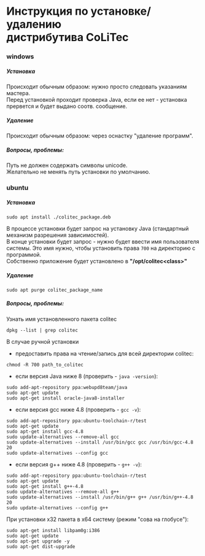 # Инструкция по установке/удалению<br/>дистрибутива CoLiTec

### windows

##### Установка
Происходит обычным образом: нужно просто следовать указаниям мастера.<br/>
Перед установкой проходит проверка Java, если ее нет - установка прервется и будет выдано соотв. сообщение.

##### Удаление
Происходит обычным образом: через оснастку "удаление программ".

##### Вопросы, проблемы:
Путь не должен содержать символы unicode.<br/>
Желательно не менять путь установки по умолчанию.

### ubuntu

##### Установка
```
sudo apt install ./colitec_package.deb
```
В процессе установки будет запрос на установку Java (стандартный механизм разрешения зависимостей).<br/>
В конце установки будет запрос - нужно будет ввести имя пользователя системы.
Это имя нужно, чтобы установить права ```700``` на директорию с программой.<br/>
Собственно приложение будет установлено в **"/opt/colitec\<class\>"**

##### Удаление
```
sudo apt purge colitec_package_name
```

##### Вопросы, проблемы:
Узнать имя установленного пакета colitec
```
dpkg --list | grep colitec
```
В случае ручной установки
- предоставить права на чтение/запись для всей директории colitec:
```
chmod -R 700 path_to_colitec
```
- если версия Java ниже 8 (проверить - ```java -version```):
```
sudo add-apt-repository ppa:webupd8team/java
sudo apt-get update
sudo apt-get install oracle-java8-installer 
```
- если версия gcc ниже 4.8 (проверить - ```gсс -v```):
```
sudo add-apt-repository ppa:ubuntu-toolchain-r/test
sudo apt-get update
sudo apt-get install gcc-4.8
sudo update-alternatives --remove-all gcc
sudo update-alternatives --install /usr/bin/gcc gcc /usr/bin/gcc-4.8 20
sudo update-alternatives --config gcc
```
- если версия g++ ниже 4.8 (проверить - ```g++ -v```):
```
sudo add-apt-repository ppa:ubuntu-toolchain-r/test
sudo apt-get update
sudo apt-get install g++-4.8
sudo update-alternatives --remove-all g++
sudo update-alternatives --install /usr/bin/g++ g++ /usr/bin/g++-4.8 20
sudo update-alternatives --config g++
```
При установки x32 пакета в x64 систему (режим "сова на глобусе"):
```
sudo apt-get install libpam0g:i386
sudo apt-get update
sudo apt-get upgrade -y
sudo apt-get dist-upgrade
```
